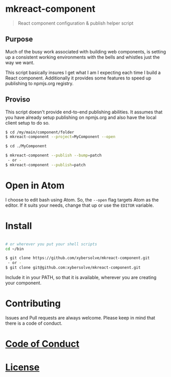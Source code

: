 # mkreact-component

> React component configuration & publish helper script

## Purpose
Much of the busy work associated with building web components, is setting up a
consistent working environments with the bells and whistles just the way we want.

This script basically insures I get what I am I expecting each time I build
a React component. Additionally it provides some features to speed up publishing
to npmjs.org registry.

## Proviso
This script doesn't provide end-to-end publishing abilities. It assumes that you have already
setup publishing on npmjs.org and also have the local client setup to do so.  

```sh
$ cd /my/main/component/folder
$ mkreact-component --project=MyComponent --open

$ cd ./MyComponent

$ mkreact-component --publish --bump=patch
 - or -
$ mkreact-component --publish=patch

```
# Open in Atom
I choose to edit bash using Atom. So, the `--open` flag targets Atom as the editor.
If it suits your needs, change that up or use the `EDITOR` variable.

# Install

```sh

# or wherever you put your shell scripts
cd ~/bin

$ git clone https://github.com/xybersolve/mkreact-component.git
 - or -
$ git clone git@github.com:xybersolve/mkreact-component.git

```
Include it in your PATH, so that it is available, wherever you are creating
your component.

# Contributing
Issues and Pull requests are always welcome. Please keep in mind that there is a code of conduct.

# [Code of Conduct](CODE_OF_CONDUCT.md)

# [License](LICENSE.md)
